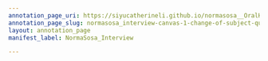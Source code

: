 ```yaml
---
annotation_page_uri: https://siyucatherineli.github.io/normasosa__OralHistory/annotations/normasosa_interview-canvas-1-change-of-subject-question--asking-sosa-what-follows-her-time-after-she-left-lakeland-.json
annotation_page_slug: normasosa_interview-canvas-1-change-of-subject-question--asking-sosa-what-follows-her-time-after-she-left-lakeland-
layout: annotation_page
manifest_label: NormaSosa_Interview

---
```

